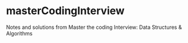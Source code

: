 # masterCodingInterview
Notes and solutions from Master the coding Interview: Data Structures &amp; Algorithms
